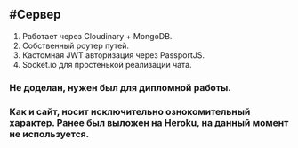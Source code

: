 #Сервер
---

1. Работает через Cloudinary + MongoDB.
2. Собственный роутер путей.
3. Кастомная JWT авторизация через PassportJS.
4. Socket.io для простенькой реализации чата. 

### Не доделан, нужен был для дипломной работы.
### Как и сайт, носит исключительно ознокомительный характер. Ранее был выложен на Heroku, на данный момент не используется.  
